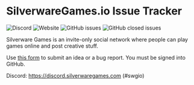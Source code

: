 # SilverwareGames.io Issue Tracker

![Discord](https://img.shields.io/discord/502237118953947137)
![Website](https://img.shields.io/website?url=https%3A%2F%2Fsilverwaregames.io)
![GitHub issues](https://img.shields.io/github/issues-raw/mesosoi/silverwaregames-io-issue-tracker)
![GitHub closed issues](https://img.shields.io/github/issues-closed-raw/mesosoi/silverwaregames-io-issue-tracker)

Silverware Games is an invite-only social network where people can play games online and post creative stuff.

Use [this form](https://github.com/mesosoi/silverwaregames-io-issue-tracker/issues) to submit an idea or a bug report. You must be signed into GitHub.

Discord: https://discord.silverwaregames.com (#swgio)
